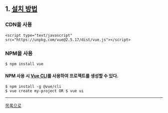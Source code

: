 ## 1. [설치 방법](https://kr.vuejs.org/v2/guide/installation.html)
### CDN을 사용
    <script type="text/javascript" src="https://unpkg.com/vue@2.5.17/dist/vue.js"></script>
### NPM을 사용
    $ npm install vue
#### NPM 사용 시 [Vue CLI](https://cli.vuejs.org/)를 사용하여 프로젝트를 생성할 수 있다.
    $ npm install -g @vue/cli
    $ vue create my-project OR $ vue ui
***
[목록으로](https://github.com/gh-shin/vue-doc-summary)
